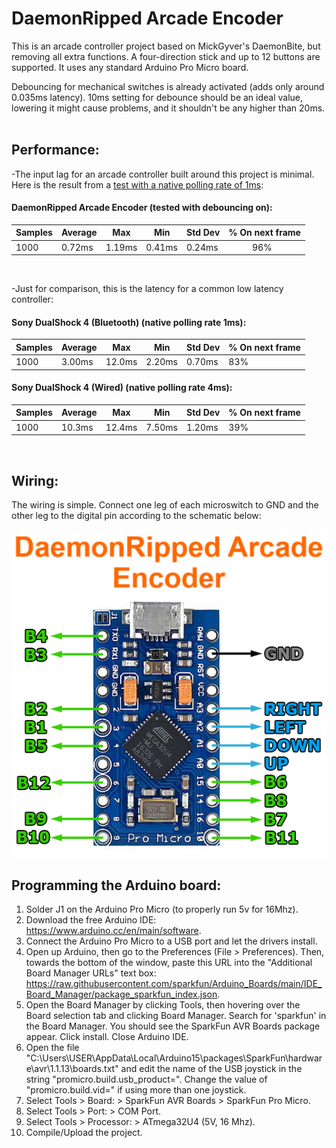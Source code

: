 # DaemonRipped Arcade Encoder
This is an arcade controller project based on MickGyver's DaemonBite, but removing all extra functions. A four-direction stick and up to 12 buttons are supported. It uses any standard Arduino Pro Micro board.  

Debouncing for mechanical switches is already activated (adds only around 0.035ms latency). 10ms setting for debounce should be an ideal value, lowering it might cause problems, and it shouldn't be any higher than 20ms.  
<br />
## Performance:
-The input lag for an arcade controller built around this project is minimal. Here is the result from a [test with a native polling rate of 1ms](https://inputlag.science/controller/methodology):  

#### DaemonRipped Arcade Encoder (tested with debouncing on):
| Samples | Average | Max | Min | Std Dev | % On next frame |
| ------ | ------ | ------ | ------ | ------ | ------ | 
| 1000 | 0.72ms | 1.19ms | 0.41ms | 0.24ms | &nbsp; &nbsp; &nbsp; &nbsp; &nbsp; 96% |  

<br />  

-Just for comparison, this is the latency for a common low latency controller:
#### Sony DualShock 4 (Bluetooth) (native polling rate 1ms):
| Samples | Average | Max | Min | Std Dev | % On next frame |
| ------ | ------ | ------ | ------ | ------ | ------ |
| 1000 | 3.00ms | 12.0ms | 2.20ms | 0.70ms | 83% |  


#### Sony DualShock 4 (Wired) (native polling rate 4ms):
| Samples | Average | Max | Min | Std Dev | % On next frame | 
| ------ | ------ | ------ | ------ | ------ | ------ |
| 1000 | 10.3ms | 12.4ms | 7.50ms | 1.20ms | 39% |  

<br />  

## Wiring:  
The wiring is simple. Connect one leg of each microswitch to GND and the other leg to the digital pin according to the schematic below:  

![Assemble1](images/daemonbite-arcade-encoder-wiring.png)
<br />
## Programming the Arduino board:  
1. Solder J1 on the Arduino Pro Micro (to properly run 5v for 16Mhz).
2. Download the free Arduino IDE: https://www.arduino.cc/en/main/software.
3. Connect the Arduino Pro Micro to a USB port and let the drivers install.
4. Open up Arduino, then go to the Preferences (File > Preferences). Then, towards the bottom of the window, paste this URL into the "Additional Board Manager URLs" text box: https://raw.githubusercontent.com/sparkfun/Arduino_Boards/main/IDE_Board_Manager/package_sparkfun_index.json.
5. Open the Board Manager by clicking Tools, then hovering over the Board selection tab and clicking Board Manager. Search for 'sparkfun' in the Board Manager. You should see the SparkFun AVR Boards package appear. Click install. Close Arduino IDE.
6. Open the file "C:\Users\USER\AppData\Local\Arduino15\packages\SparkFun\hardware\avr\1.1.13\boards.txt" and edit the name of the USB joystick in the string "promicro.build.usb_product=". Change the value of "promicro.build.vid=" if using more than one joystick.
7. Select Tools > Board: > SparkFun AVR Boards > SparkFun Pro Micro.
8. Select Tools > Port: > COM Port.
9. Select Tools > Processor: > ATmega32U4 (5V, 16 Mhz).
10. Compile/Upload the project.
